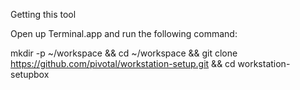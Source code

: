 Getting this tool

Open up Terminal.app and run the following command:

mkdir -p ~/workspace &&
cd ~/workspace &&
git clone https://github.com/pivotal/workstation-setup.git &&
cd workstation-setupbox